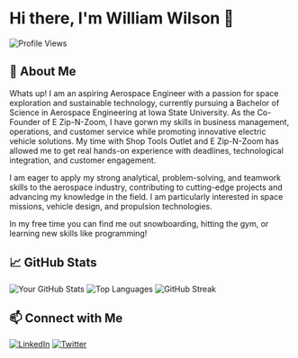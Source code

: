 # Hi there, I'm William Wilson 👋

![Profile Views](https://komarev.com/ghpvc/?username=WillWilson4&color=blue)

## 🚀 About Me
Whats up!
I am an aspiring Aerospace Engineer with a passion for space exploration and sustainable technology, currently pursuing a Bachelor of Science in Aerospace Engineering at Iowa State University. As the Co-Founder of E Zip-N-Zoom, I have gorwn my skills in business management, operations, and customer service while promoting innovative electric vehicle solutions. My time with Shop Tools Outlet and E Zip-N-Zoom has allowed me to get real hands-on experience with deadlines, technological integration, and customer engagement. 

I am eager to apply my strong analytical, problem-solving, and teamwork skills to the aerospace industry, contributing to cutting-edge projects and advancing my knowledge in the field. I am particularly interested in space missions, vehicle design, and propulsion technologies.

In my free time you can find me out snowboarding, hitting the gym, or learning new skills like programming!

## 📈 GitHub Stats

![Your GitHub Stats](https://github-readme-stats.vercel.app/api?username=WillWilson4&show_icons=true&theme=radical)
![Top Languages](https://github-readme-stats.vercel.app/api/top-langs/?username=WillWilson4&layout=compact&theme=radical)
![GitHub Streak](https://github-readme-streak-stats.herokuapp.com/?user=WillWilson4&theme=radical)

## 📫 Connect with Me

[![LinkedIn](https://img.shields.io/badge/LinkedIn-Profile-blue)](https://www.linkedin.com/in/williamwilson05/)
[![Twitter](https://img.shields.io/badge/Twitter-Profile-blue)](https://twitter.com/WillWilson00270694)



